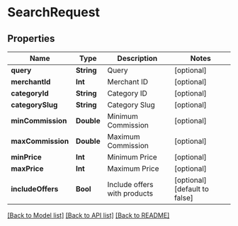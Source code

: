 # SearchRequest

## Properties
Name | Type | Description | Notes
------------ | ------------- | ------------- | -------------
**query** | **String** | Query | [optional] 
**merchantId** | **Int** | Merchant ID | [optional] 
**categoryId** | **String** | Category ID | [optional] 
**categorySlug** | **String** | Category Slug | [optional] 
**minCommission** | **Double** | Minimum Commission | [optional] 
**maxCommission** | **Double** | Maximum Commission | [optional] 
**minPrice** | **Int** | Minimum Price | [optional] 
**maxPrice** | **Int** | Maximum Price | [optional] 
**includeOffers** | **Bool** | Include offers with products | [optional] [default to false]

[[Back to Model list]](../README.md#documentation-for-models) [[Back to API list]](../README.md#documentation-for-api-endpoints) [[Back to README]](../README.md)


